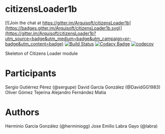 # citizensLoader1b

[![Join the chat at https://gitter.im/Arquisoft/citizensLoader1b](https://badges.gitter.im/Arquisoft/citizensLoader1b.svg)](https://gitter.im/Arquisoft/citizensLoader1b?utm_source=badge&utm_medium=badge&utm_campaign=pr-badge&utm_content=badge)
[![Build Status](https://travis-ci.org/Arquisoft/citizensLoader1b.svg?branch=master)](https://travis-ci.org/Arquisoft/citizensLoader1b)
[![Codacy Badge](https://api.codacy.com/project/badge/Grade/e680327c40a44a6b8378a8171066e341)](https://www.codacy.com/app/jelabra/citizensLoader1b?utm_source=github.com&utm_medium=referral&utm_content=Arquisoft/citizensLoader1b&utm_campaign=badger)
[![codecov](https://codecov.io/gh/Arquisoft/citizensLoader1b/branch/master/graph/badge.svg)](https://codecov.io/gh/Arquisoft/citizensLoader1b)

Skeleton of Citizens Loader module

# Participants

Sergio Gutiérrez Pérez (@sergupe)
David García González (@DavidGG1983)
Oliver Gómez Tejerina
Alejandro Fernández Matia

# Authors

Herminio García González (@herminiogg)
Jose Emilio Labra Gayo (@labra)
